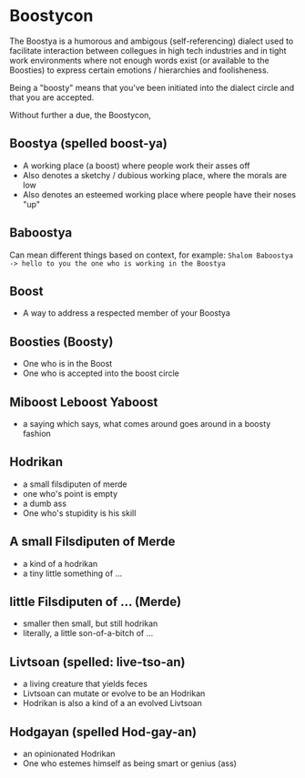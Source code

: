# Boostycon

The Boostya is a humorous and ambigous (self-referencing) dialect  used to facilitate interaction between
collegues in high tech industries and in tight work environments where
not enough words exist (or available to the Boosties) to express certain emotions / hierarchies and foolisheness.

Being a "boosty" means that you've been initiated into the dialect circle 
and that you are accepted.

Without further a due, the Boostycon,

## Boostya (spelled boost-ya)
- A working place (a boost) where people work their asses off
- Also denotes a sketchy / dubious working place, where the morals are low
- Also denotes an esteemed working place where people have their noses "up"

## Baboostya
Can mean different things based on context, for example:
```Shalom Baboostya -> hello to you the one who is working in the Boostya```

## Boost
- A way to address a respected member of your Boostya

## Boosties (Boosty)
- One who is in the Boost 
- One who is accepted into the boost circle

## Miboost Leboost Yaboost
- a saying which says, what comes around goes around in a boosty fashion


## Hodrikan
- a small filsdiputen of merde
- one who's point is empty
- a dumb ass
- One who's stupidity is his skill

## A small Filsdiputen of Merde
- a kind of a hodrikan
- a tiny little something of ...

## little Filsdiputen of ... (Merde)
- smaller then small, but still hodrikan
- literally, a little son-of-a-bitch of ...

## Livtsoan (spelled: live-tso-an)
- a living creature that yields feces
- Livtsoan can mutate or evolve to be an Hodrikan
- Hodrikan is also a kind of a an evolved Livtsoan

## Hodgayan (spelled Hod-gay-an)
- an opinionated Hodrikan
- One who estemes himself as being smart or genius (ass)

